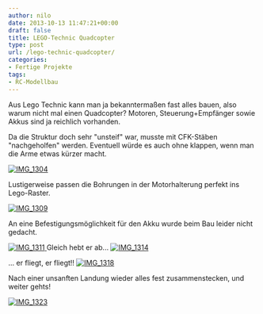 ```yaml
---
author: nilo
date: 2013-10-13 11:47:21+00:00
draft: false
title: LEGO-Technic Quadcopter
type: post
url: /lego-technic-quadcopter/
categories:
- Fertige Projekte
tags:
- RC-Modellbau
---
```


Aus Lego Technic kann man ja bekanntermaßen fast alles bauen, also warum nicht mal einen Quadcopter? Motoren, Steuerung+Empfänger sowie Akkus sind ja reichlich vorhanden.

Da die Struktur doch sehr "unsteif" war, musste mit CFK-Stäben "nachgeholfen" werden. Eventuell würde es auch ohne klappen, wenn man die Arme etwas kürzer macht.

<!-- more -->

[![IMG_1304](/wp-content/uploads/2013/10/IMG_1304-1024x682.jpg)
](/wp-content/uploads/2013/10/IMG_1304.jpg)

Lustigerweise passen die Bohrungen in der Motorhalterung perfekt ins Lego-Raster.

[![IMG_1309](/wp-content/uploads/2013/10/IMG_1309-1024x682.jpg)
](/wp-content/uploads/2013/10/IMG_1309.jpg)

An eine Befestigungsmöglichkeit für den Akku wurde beim Bau leider nicht gedacht.

[![IMG_1311](/wp-content/uploads/2013/10/IMG_1311-1024x682.jpg)
](/wp-content/uploads/2013/10/IMG_1311.jpg)
Gleich hebt er ab...
[![IMG_1314](/wp-content/uploads/2013/10/IMG_1314-1024x682.jpg)
](/wp-content/uploads/2013/10/IMG_1314.jpg)

... er fliegt, er fliegt!!
[![IMG_1318](/wp-content/uploads/2013/10/IMG_1318-1024x682.jpg)
](/wp-content/uploads/2013/10/IMG_1318.jpg)

Nach einer unsanften Landung wieder alles fest zusammenstecken, und weiter gehts!

[![IMG_1323](/wp-content/uploads/2013/10/IMG_1323-1024x682.jpg)
](/wp-content/uploads/2013/10/IMG_1323.jpg)
